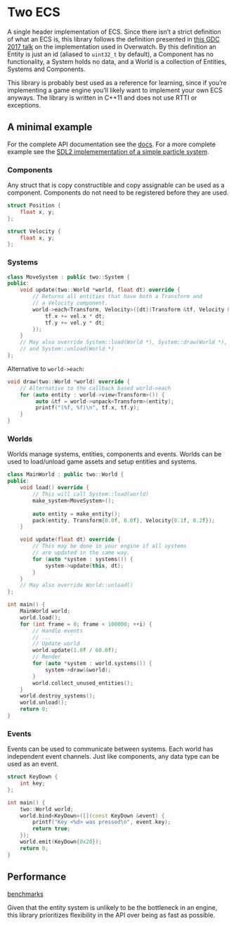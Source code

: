 # Two ECS

A single header implementation of ECS. Since there isn’t a strict definition of what an ECS is, this library follows the definition presented in [this GDC 2017 talk](https://www.youtube.com/watch?v=W3aieHjyNvw) on the implementation used in Overwatch. By this definition an Entity is just an id (aliased to `uint32_t` by default), a Component has no functionality, a System holds no data, and a World is a collection of Entities, Systems and Components.

This library is probably best used as a reference for learning, since if you’re implementing a game engine you’ll likely want to implement your own ECS anyways. The library is written in C++11 and does not use RTTI or exceptions.

## A minimal example

For the complete API documentation see the [docs](./docs/README.md). For a more complete example see the [SDL2 implemementation of a simple particle system](./examples/example_sdl.cpp).

### Components

Any struct that is copy constructible and copy assignable can be used as a component. Components do not need to be registered before they are used.

```cpp
struct Position {
    float x, y;
};

struct Velocity {
    float x, y;
};
```

### Systems
```cpp
class MoveSystem : public two::System {
public:
    void update(two::World *world, float dt) override {
        // Returns all entities that have both a Transform and
        // a Velocity component.
        world->each<Transform, Velocity>([dt](Transform &tf, Velocity &vel) {
        	tf.x += vel.x * dt;
            tf.y += vel.y * dt;
        });
    }
    // May also override System::load(World *), System::draw(World *),
    // and System::unload(World *)
};
```

Alternative to `world->each`:

```cpp
void draw(two::World *world) override {
    // Alternative to the callback based world->each
    for (auto entity : world->view<Transform>()) {
         auto &tf = world->unpack<Transform>(entity);
         printf("(%f, %f)\n", tf.x, tf.y);
    }
}
```

### Worlds

Worlds manage systems, entities, components and events. Worlds can be used to load/unload game assets and setup entities and systems.

```cpp
class MainWorld : public two::World {
public:
    void load() override {
        // This will call System::load(world)
        make_system<MoveSystem>();
        
        auto entity = make_entity();
        pack(entity, Transform{0.0f, 0.0f}, Velocity{0.1f, 0.2f});
    }

    void update(float dt) override {
        // This may be done in your engine if all systems
        // are updated in the same way.
        for (auto *system : systems()) {
            system->update(this, dt);
        }
    }
    // May also override World::unload()
};

int main() {
    MainWorld world;
    world.load();
    for (int frame = 0; frame < 100000; ++i) {
        // Handle events
        // ...
        // Update world
        world.update(1.0f / 60.0f);
        // Render
        for (auto *system : world.systems()) {
            system->draw(&world);
        }
        world.collect_unused_entities();
    }
    world.destroy_systems();
    world.unload();
    return 0;
}
```

### Events

Events can be used to communicate between systems. Each world has independent event channels. Just like components, any data type can be used as an event.

```cpp
struct KeyDown {
    int key;	
};

int main() {
    two::World world;
    world.bind<KeyDown>([](const KeyDown &event) {
        printf("Key <%d> was pressed\n", event.key);
        return true;
    });
    world.emit(KeyDown{0x20});
    return 0;
}
```

## Performance

[benchmarks](./docs/benchmarks.md)

Given that the entity system is unlikely to be the bottleneck in an engine, this library prioritizes flexibility in the API over being as fast as possible.

